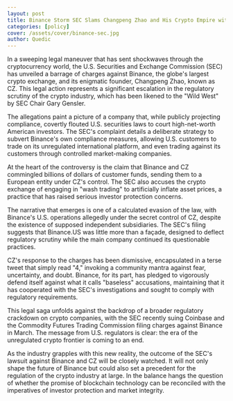 ```yaml
---
layout: post
title: Binance Storm SEC Slams Changpeng Zhao and His Crypto Empire with 13 Major Charges
categories: [policy]
cover: /assets/cover/binance-sec.jpg
author: Quedic
---
```


In a sweeping legal maneuver that has sent shockwaves through the cryptocurrency world, the U.S. Securities and Exchange Commission (SEC) has unveiled a barrage of charges against Binance, the globe's largest crypto exchange, and its enigmatic founder, Changpeng Zhao, known as CZ. This legal action represents a significant escalation in the regulatory scrutiny of the crypto industry, which has been likened to the "Wild West" by SEC Chair Gary Gensler.

The allegations paint a picture of a company that, while publicly projecting compliance, covertly flouted U.S. securities laws to court high-net-worth American investors. The SEC's complaint details a deliberate strategy to subvert Binance's own compliance measures, allowing U.S. customers to trade on its unregulated international platform, and even trading against its customers through controlled market-making companies.

At the heart of the controversy is the claim that Binance and CZ commingled billions of dollars of customer funds, sending them to a European entity under CZ's control. The SEC also accuses the crypto exchange of engaging in "wash trading" to artificially inflate asset prices, a practice that has raised serious investor protection concerns.

The narrative that emerges is one of a calculated evasion of the law, with Binance's U.S. operations allegedly under the secret control of CZ, despite the existence of supposed independent subsidiaries. The SEC's filing suggests that Binance.US was little more than a façade, designed to deflect regulatory scrutiny while the main company continued its questionable practices.

CZ's response to the charges has been dismissive, encapsulated in a terse tweet that simply read "4," invoking a community mantra against fear, uncertainty, and doubt. Binance, for its part, has pledged to vigorously defend itself against what it calls "baseless" accusations, maintaining that it has cooperated with the SEC's investigations and sought to comply with regulatory requirements.

This legal saga unfolds against the backdrop of a broader regulatory crackdown on crypto companies, with the SEC recently suing Coinbase and the Commodity Futures Trading Commission filing charges against Binance in March. The message from U.S. regulators is clear: the era of the unregulated crypto frontier is coming to an end.

As the industry grapples with this new reality, the outcome of the SEC's lawsuit against Binance and CZ will be closely watched. It will not only shape the future of Binance but could also set a precedent for the regulation of the crypto industry at large. In the balance hangs the question of whether the promise of blockchain technology can be reconciled with the imperatives of investor protection and market integrity.
